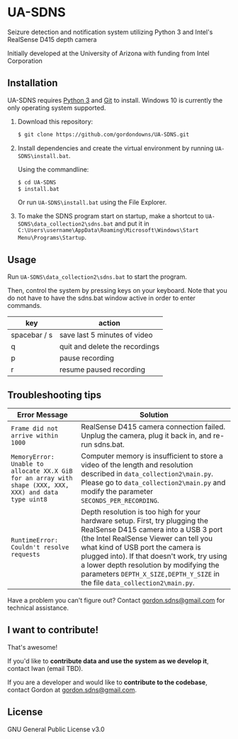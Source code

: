 # UA-SDNS

Seizure detection and notification system utilizing Python 3 and Intel's RealSense D415 depth camera

Initially developed at the University of Arizona with funding from Intel Corporation

## Installation

UA-SDNS requires [Python 3](https://www.python.org/downloads/) and [Git](https://git-scm.com/downloads) to install. Windows 10 is currently the only operating system supported.

1. Download this repository:
   ```sh
   $ git clone https://github.com/gordondowns/UA-SDNS.git
   ```

2. Install dependencies and create the virtual environment by running `UA-SDNS\install.bat`.

   Using the commandline:
   ```sh
   $ cd UA-SDNS
   $ install.bat
   ```
   Or run `UA-SDNS\install.bat` using the File Explorer.

3. To make the SDNS program start on startup, make a shortcut to `UA-SDNS\data_collection2\sdns.bat` and put it in `C:\Users\username\AppData\Roaming\Microsoft\Windows\Start Menu\Programs\Startup`.

## Usage

Run `UA-SDNS\data_collection2\sdns.bat` to start the program.

Then, control the system by pressing keys on your keyboard. Note that you do not have to have the sdns.bat window active in order to enter commands.
  
| key | action |
|--|--|
| spacebar / s | save last 5 minutes of video |
| q | quit and delete the recordings |
| p | pause recording |
| r | resume paused recording |

## Troubleshooting tips

| Error Message | Solution |
|--|--|
| `Frame did not arrive within 1000` | RealSense D415 camera connection failed. Unplug the camera, plug it back in, and re-run sdns.bat. |
| `MemoryError: Unable to allocate XX.X GiB for an array with shape (XXX, XXX, XXX) and data type uint8` | Computer memory is insufficient to store a video of the length and resolution described in `data_collection2\main.py`. Please go to `data_collection2\main.py` and modify the parameter `SECONDS_PER_RECORDING`. |
| `RuntimeError: Couldn't resolve requests` | Depth resolution is too high for your hardware setup. First, try plugging the RealSense D415 camera into a USB 3 port (the Intel RealSense Viewer can tell you what kind of USB port the camera is plugged into). If that doesn't work, try using a lower depth resolution by modifying the parameters `DEPTH_X_SIZE,DEPTH_Y_SIZE` in the file `data_collection2\main.py`. |

Have a problem you can't figure out? Contact gordon.sdns@gmail.com for technical assistance.  

## I want to contribute!

That's awesome!

If you'd like to **contribute data and use the system as we develop it**, contact Iwan (email TBD).

If you are a developer and would like to **contribute to the codebase**, contact Gordon at gordon.sdns@gmail.com.  

## License

GNU General Public License v3.0